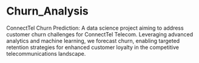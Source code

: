 # Churn_Analysis
ConnectTel Churn Prediction: A data science project aiming to address customer churn challenges for ConnectTel Telecom. Leveraging advanced analytics and machine learning, we forecast churn, enabling targeted retention strategies for enhanced customer loyalty in the competitive telecommunications landscape.
